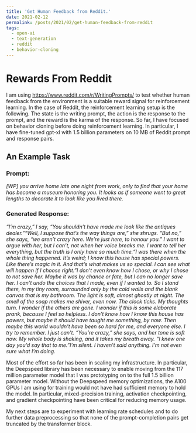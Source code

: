 ```yaml
---
title: 'Get Human Feedback from Reddit.'
date: 2021-02-12
permalink: /posts/2021/02/get-human-feedback-from-reddit
tags:
  - open-ai
  - text-generation
  - reddit
  - behavior-cloning
---
```


# Rewards From Reddit

I am using https://www.reddit.com/r/WritingPrompts/ to test whether human feedback from the environment is a suitable reward signal for reinforcement learning. In the case of Reddit, the reinforcement learning setup is the following. The state is the writing prompt, the action is the response to the prompt, and the reward is the karma of the response.
So far, I have focused on behavior cloning before doing reinforcement learning. In particular, I have fine-tuned gpt-xl with 1.5 billion parameters on 10 MB of Reddit prompt and response pairs.

## An Example Task

###  Prompt:

_[WP] you arrive home late one night from work, only to find that your home has become a museum honoring you.
It looks as if someone went to great lengths to decorate it to look like you lived there._

### Generated Response:

_“I’m crazy,” I say, “You shouldn’t have made me look like the antiques dealer.”“Well, I suppose that’s the way things are,” she shrugs.
“But no,” she says, “we aren’t crazy here. We’re just here, to honour you.” 
I want to argue with her, but I can’t, not when her voice breaks me. 
I want to tell her everything, but the truth is I only have so much time.“I was there when the whole thing happened. 
It’s weird; I know this house has special powers. Like there’s magic in it. And that’s what makes us so special. 
I can see what will happen if I choose right.”I don’t even know how I chose, or why I chose to not save her. 
Maybe it was by chance or fate, but I can no longer save her. I can’t undo the choices that I made, even if I wanted to.
So I stand there, in my tiny room, surrounded only by the cold walls and the blank canvas that is my bathroom. 
The light is soft, almost ghostly at night. The smell of the soap makes me shiver, even now. The clock ticks. 
My thoughts turn. I wonder if the others are gone. I wonder if this is some elaborate prank, because I feel so helpless. 
I don’t know how I know this house has powers, but maybe it should have taught me something, by now. 
Then maybe this world wouldn’t have been so hard for me, and everyone else. I try to remember. I just can't. 
“You’re crazy,” she says, and her tone is soft now. My whole body is shaking, and it takes my breath away. 
“I knew one day you’d say that to me.”I’m silent. I haven’t said anything. I’m not even sure what I’m doing._

Most of the effort so far has been in scaling my infrastructure. In particular, the Deepspeed library has been necessary to enable moving from the 117 million parameter model that I was prototyping on to the full 1.5 billion parameter model. Without the Deepspeed memory optimizations, the A100 GPUs I am using for training would not have had sufficient memory to hold the model. In particular, mixed-precision training, activation checkpointing, and gradient checkpointing have been critical for reducing memory usage.

My next steps are to experiment with learning rate schedules and to do further data preprocessing so that none of the prompt-completion pairs get truncated by the transformer block.
